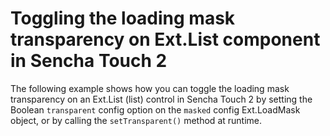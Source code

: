 # Toggling the loading mask transparency on Ext.List component in Sencha Touch 2 #

The following example shows how you can toggle the loading mask transparency on an Ext.List (list) control in Sencha Touch 2 by setting the Boolean `transparent` config option on the `masked` config Ext.LoadMask object, or by calling the `setTransparent()` method at runtime.
